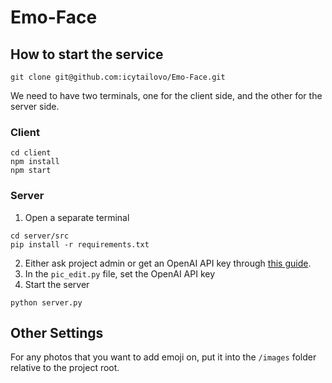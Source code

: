 # Emo-Face

## How to start the service
```
git clone git@github.com:icytailovo/Emo-Face.git
```
We need to have two terminals, one for the client side, and the other for the server side.

### Client
```
cd client
npm install
npm start
```

### Server
1. Open a separate terminal
```
cd server/src
pip install -r requirements.txt
```
2. Either ask project admin or get an OpenAI API key through [this guide](https://help.openai.com/en/articles/4936850-where-do-i-find-my-secret-api-key).
3. In the `pic_edit.py` file, set the OpenAI API key
4. Start the server
```
python server.py
```

## Other Settings
For any photos that you want to add emoji on, put it into the `/images` folder relative to the project root.
